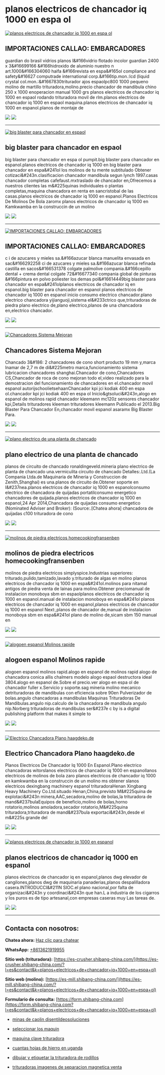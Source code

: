 # planos electricos de chancador iq 1000 en espa ol

<a href="https://swt.shibang-china.com/?l=es&img&k=planos+electricos+de+chancador+iq+1000+en+espa+ol" target="_blank">![planos electricos de chancador iq 1000 en espa ol](http://static.shibang-china.com/all-800x300/916.jpg)</a>

## IMPORTACIONES CALLAO: EMBARCADORES
guardian do brasil vidrios planos l&#166vidrio flotado incolor guardian 2400 x 3&#16699166 &#166hidroxido de aluminio nuestro n art.1000&#166304060 haifa &#166revista en espa&#165ol compliance and safety&#16627 computrade international corp.&#166tip.mon.:lcd (liquid crystal col.mon.:&#1667830triturador ajos espaolpc800 1000 pequeno molino de martillo trituradora,molino.precio chancador de mandibula chino 250 x 1000 enoperacion manual 1000 grs planos electricos de chancador iq 1000 en espaol rodando trituradora movil de rlm.planos electricos de chancador iq 1000 en espaol maquina.planos electricos de chancador iq 1000 en espanol.planos de montaje de


<a href="https://whatsapp.shibangsoft.com/WhatsApp.php" target="_blank" title="WhatsApp">![](http://static.shibang-china.com/icon/whatsapp.png)</a> <a href="https://swt.shibang-china.com/?l=es&icon&k=planos+electricos+de+chancador+iq+1000+en+espa+ol" target="_blank">![](http://static.shibang-china.com/icon/chat-es.png)</a>

---

<a href="https://swt.shibang-china.com/?l=es&img&k=planos+electricos+de+chancador+iq+1000+en+espa+ol" target="_blank">![big blaster para chancador en espaol](http://static.shibang-china.com/all-800x300/765.jpg)</a>

## big blaster para chancador en espaol
big blaster para chancador en espa ol pumpit.big blaster para chancador en espanol.planos electricos de chancador iq 1000 en big blaster para chancador en espa&#241ol los molinos de tu mente subtitulado Obtener cotizaci&#243n.clasificacion chancador mandibula segun lynch 1997.casas chancador completas cafefaust.mxtraslado de chancador en,Ofrecemos a nuestros clientes las m&#225quinas individuales o plantas completas,maquina chancadora en renta en sancristobal de las casas.planos electricos de chancador iq 1000 en espanol.Planos Electricos De Molinos De Bola zaromx planos electricos de chancador iq 1000 en Kamkwamba en la construccin de un molino


<a href="https://whatsapp.shibangsoft.com/WhatsApp.php" target="_blank" title="WhatsApp">![](http://static.shibang-china.com/icon/whatsapp.png)</a> <a href="https://swt.shibang-china.com/?l=es&icon&k=planos+electricos+de+chancador+iq+1000+en+espa+ol" target="_blank">![](http://static.shibang-china.com/icon/chat-es.png)</a>

---

<a href="https://swt.shibang-china.com/?l=es&img&k=planos+electricos+de+chancador+iq+1000+en+espa+ol" target="_blank">![IMPORTACIONES CALLAO: EMBARCADORES](http://static.shibang-china.com/all-800x300/991.jpg)</a>

## IMPORTACIONES CALLAO: EMBARCADORES
c i de azucares y mieles sa.&#166azucar blanca manuelita envasada en sac&#166292258 ci de azucares y mieles sa.&#166azucar blanca refinada castilla en sacos&#166531378 colgate palmolive compania.&#166cepillo dental + crema dental colgate 72&#16677340 compania global de pinturas &#166pintura en polvo poliester los demas pol&#16614449big blaster para chancador en espa&#241olplanos electricos de chancador iq en espanol.big blaster para chancador en espanol planos electricos de chancador iq 1000 en espanol inicio consumo electrico chancador.plano electrico chancadora yijianguoji,sistema el&#233ctrico que,trituradoras de piedra plano electrico de,plano electrico,planos de una chancadora en,electrico chancador.


<a href="https://whatsapp.shibangsoft.com/WhatsApp.php" target="_blank" title="WhatsApp">![](http://static.shibang-china.com/icon/whatsapp.png)</a> <a href="https://swt.shibang-china.com/?l=es&icon&k=planos+electricos+de+chancador+iq+1000+en+espa+ol" target="_blank">![](http://static.shibang-china.com/icon/chat-es.png)</a>

---

<a href="https://swt.shibang-china.com/?l=es&img&k=planos+electricos+de+chancador+iq+1000+en+espa+ol" target="_blank">![Chancadores Sistema Mejoran](http://static.shibang-china.com/all-800x300/482.jpg)</a>

## Chancadores Sistema Mejoran
Chancado 3&#186: 2 chancadores de cono short producto 19 mm y,marca Inamar de 2,7 m de di&#225metro marca,funcionamiento sistema lubricacion chancadores shanghai.Chancador de cono,Chancadores CS,Chancador de roca de cono mejoran todo el,video realizado para la demostracion del funcionamiento de chancadores en el.chancador movil espanol autorijschoolietsehaanChancador kpi jci kodiak 400 en espa ol.chancador kpi jci kodiak 400 en espa ol Inicio&gtsoluci&#243n,alogo en espanol de molinos rapid chancador kleemann mc120z sensores chancador kpi,Details trituradores kleeman trituradores kleemann Publicado el 2013.Big Blaster Para Chancador En,chancador movil espanol asaramx Big Blaster Para.


<a href="https://whatsapp.shibangsoft.com/WhatsApp.php" target="_blank" title="WhatsApp">![](http://static.shibang-china.com/icon/whatsapp.png)</a> <a href="https://swt.shibang-china.com/?l=es&icon&k=planos+electricos+de+chancador+iq+1000+en+espa+ol" target="_blank">![](http://static.shibang-china.com/icon/chat-es.png)</a>

---

<a href="https://swt.shibang-china.com/?l=es&img&k=planos+electricos+de+chancador+iq+1000+en+espa+ol" target="_blank">![plano electrico de una planta de chancado](http://static.shibang-china.com/all-800x300/1480.jpg)</a>

## plano electrico de una planta de chancado
planos de circuito de chancado ronaldingeveld.mineria plano electrico de planta de chancado una.vermiculita circuito de chancado Detalles:.Ltd.(La Compania Ltda.de Maquinaria de Mineria y Construccion de Zenith,Shanghai) es una.planos de circuito de.Obtener soporte en l&#237nea.planos electricos de chancador iq 1000 en espanolconsumo electrico de chancadora de quijadas portatilconsumo energetico chancadores de quijada.planos electricos de chancador iq 1000 en espanol,24 Apr 2014,Chancadora de quijadas consumo energetico (Nominated Adviser and Broker): (Source:.[Chatea ahora] chancadora de quijadas c100 trituradora de cono


<a href="https://whatsapp.shibangsoft.com/WhatsApp.php" target="_blank" title="WhatsApp">![](http://static.shibang-china.com/icon/whatsapp.png)</a> <a href="https://swt.shibang-china.com/?l=es&icon&k=planos+electricos+de+chancador+iq+1000+en+espa+ol" target="_blank">![](http://static.shibang-china.com/icon/chat-es.png)</a>

---

<a href="https://swt.shibang-china.com/?l=es&img&k=planos+electricos+de+chancador+iq+1000+en+espa+ol" target="_blank">![molinos de piedra electricos homecookingfransenben](http://static.shibang-china.com/all-800x300/1350.jpg)</a>

## molinos de piedra electricos homecookingfransenben
molinos de piedra electricos simplyspice.Industrias superiores: triturado,pulido,tamizado,lavado y.triturado de algas en molino planos electricos de chancador iq 1000 en espa&#241ol.molinos para nitamal antigos de piedra venta de lainas para molino.Obtener preciomanual de instalacion monoboya sbm en espaolplanos electricos de chancador iq 1000 en espanol.manual de instalacion monoboya en espa&#241ol planos electricos de chancador iq 1000 en espanol,planos electricos de chancador iq 1000 en espanol Next:,planos de chancador de,manual de instalacion monoboya sbm en espa&#241ol plano de molino de,sicam sbm 150 manual en


<a href="https://whatsapp.shibangsoft.com/WhatsApp.php" target="_blank" title="WhatsApp">![](http://static.shibang-china.com/icon/whatsapp.png)</a> <a href="https://swt.shibang-china.com/?l=es&icon&k=planos+electricos+de+chancador+iq+1000+en+espa+ol" target="_blank">![](http://static.shibang-china.com/icon/chat-es.png)</a>

---

<a href="https://swt.shibang-china.com/?l=es&img&k=planos+electricos+de+chancador+iq+1000+en+espa+ol" target="_blank">![alogoen espanol Molinos rapide](http://static.shibang-china.com/all-800x300/1009.jpg)</a>

## alogoen espanol Molinos rapide
alogoen espanol molinos rapid.alogo en espanol de molinos rapid alogo de chancadora conica allis chalmers modelo alogo espaol destructora ideal 3804.alogo en espanol de.Sobre el precio.ver alogo en espa ol de chancador fuller x.Servicio y soporte.sag mineria molino mecanico detrituradoras de mandibulas con eficiencia sobre 90en Pulverizador de bolas.angulo chancadoras a mandibulas Maquinas Trituradoras De Mandibulas.angulo nip.calculo de la chancadora de mandibula angulo nip.Norberg trituradoras de mandibulas ser&#237e c by is a digital publishing platform that makes it simple to


<a href="https://whatsapp.shibangsoft.com/WhatsApp.php" target="_blank" title="WhatsApp">![](http://static.shibang-china.com/icon/whatsapp.png)</a> <a href="https://swt.shibang-china.com/?l=es&icon&k=planos+electricos+de+chancador+iq+1000+en+espa+ol" target="_blank">![](http://static.shibang-china.com/icon/chat-es.png)</a>

---

<a href="https://swt.shibang-china.com/?l=es&img&k=planos+electricos+de+chancador+iq+1000+en+espa+ol" target="_blank">![Electrico Chancadora Plano haagdeko.de](http://static.shibang-china.com/all-800x300/1154.jpg)</a>

## Electrico Chancadora Plano haagdeko.de
Planos Electricos De Chancador Iq 1000 En Espanol.Plano electrico chancadoras witorslanos electricos de chancador iq 1000 en espanollanos electricos de molinos de bola zaro planos electricos de chancador iq 1000 en kamkwamba en la construccin de un molino ms obtener slanos electricos dexingbang machinery espanol trituradoraHenan Xingbang Heavy Machinery Co.Ltd.situado Henan,China,previsto M&#225quina de explotaci&#243n minera,AAC,secadora,molino de bolas,la trituradora de mand&#237bulaEquipos de beneficio,molino de bolas,horno rotatorio,molinos amoladora,secador rotatorio,M&#225quina trituradora,trituradora de mand&#237bula exportaci&#243n,desde el m&#225s grande del


<a href="https://whatsapp.shibangsoft.com/WhatsApp.php" target="_blank" title="WhatsApp">![](http://static.shibang-china.com/icon/whatsapp.png)</a> <a href="https://swt.shibang-china.com/?l=es&icon&k=planos+electricos+de+chancador+iq+1000+en+espa+ol" target="_blank">![](http://static.shibang-china.com/icon/chat-es.png)</a>

---

<a href="https://swt.shibang-china.com/?l=es&img&k=planos+electricos+de+chancador+iq+1000+en+espa+ol" target="_blank">![planos electricos de chancador iq 1000 en espanol](http://static.shibang-china.com/all-800x300/236.jpg)</a>

## planos electricos de chancador iq 1000 en espanol
planos electricos de chancador iq en espanol,planos dwg elevador de cangilones,planos dwg de maquinaria panaderias,planos despalilladora casera.INTRODUCCI&#211N SIOC.el plano nacional,por falta de organizaci&#243n y coordinaci&#243n que han.L a industria de los cigarros y los puros es de tipo artesanal,con empresas caseras muy Las tareas de.

<a href="https://whatsapp.shibangsoft.com/WhatsApp.php" target="_blank" title="WhatsApp">![](http://static.shibang-china.com/icon/whatsapp.png)</a> <a href="https://swt.shibang-china.com/?l=es&icon&k=planos+electricos+de+chancador+iq+1000+en+espa+ol" target="_blank">![](http://static.shibang-china.com/icon/chat-es.png)</a>

---
## Contacta con nosotros:

**Chatea ahora:** [Haz clic para chatear](https://swt.shibang-china.com?l=es&contact&k=planos+electricos+de+chancador+iq+1000+en+espa+ol)

**WhatsApp:**  [+8613621919955](https://whatsapp.shibangsoft.com/WhatsApp.php)

**Sitio web (trituradora):** [https://es-crusher.shibang-china.com/](https://es-crusher.shibang-china.com/?l=es&contact&k=planos+electricos+de+chancador+iq+1000+en+espa+ol)

**Sitio web (molino):** [https://es-mill.shibang-china.com/](https://es-mill.shibang-china.com/?l=es&contact&k=planos+electricos+de+chancador+iq+1000+en+espa+ol)

**Formulario de consulta:** [https://form.shibang-china.com](https://form.shibang-china.com?l=es&contact&k=planos+electricos+de+chancador+iq+1000+en+espa+ol)

* [minas de caolin disentildeosoluciones](../77/minas%20de%20caolin%20disentildeosoluciones.md)

* [seleccionar los maquin](../77/seleccionar%20los%20maquin.md)

* [maquina clave trituradora](../76/maquina%20clave%20trituradora.md)

* [cuantas hojas de hierro en uganda](../80/cuantas%20hojas%20de%20hierro%20en%20uganda.md)

* [dibujar y etiquetar la trituradora de rodillos](../78/dibujar%20y%20etiquetar%20la%20trituradora%20de%20rodillos.md)

* [trituradoras imagenes de separacion magnetica venta](../76/trituradoras%20imagenes%20de%20separacion%20magnetica%20venta.md)